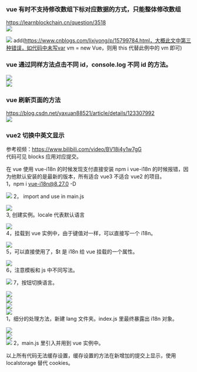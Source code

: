 ### vue 有时不支持修改数组下标对应数据的方式，只能整体修改数组

https://learnblockchain.cn/question/3518  
![](./img/2022-05-02-23-00-59.png)

![](./img/2022-05-07-17-33-12.png)
add(https://www.cnblogs.com/lixiyong/p/15799784.html，大概此文中第三种错误，如代码中未写var vm = new Vue，则用 this 代替此例中的 vm 即可)

### vue 通过同样方法点击不同 id，console.log 不同 id 的方法。

![](./img/2022-05-04-14-33-03.png)  
![](./img/2022-05-04-14-33-24.png)

### vue 刷新页面的方法

https://blog.csdn.net/yaxuan88521/article/details/123307992  
![](./img/2022-05-10-18-30-10.png)

### vue2 切换中英文显示

参考视频：https://www.bilibili.com/video/BV18i4y1w7gG  
代码可见 blocks 应用对应提交。

在 vue 使用 vue-i18n 的时候发现支付直接安装 npm i vue-i18n 的时候报错，因为他默认安装的是最新的版本，所有适合 vue3 不适合 vue2 的项目。  
1，npm i vue-i18n@8.27.0 -D

![](./img/2022-05-11-13-35-06.png)
2， import and use in main.js

![](./img/2022-05-11-13-36-48.png)  
3, 创建实例。locale 代表默认语言

![](./img/2022-05-11-13-38-44.png)  
4，挂载到 vue 实例中，由于键值对一样，可以直接写一个 i18n。

![](./img/2022-05-11-13-40-24.png)  
5，可以直接使用了，$t 是 i18n 给 vue 挂载的一个属性。

![](./img/2022-05-11-13-41-37.png)  
6，注意模板和 js 中不同写法。

![](./img/2022-05-11-13-45-04.png)
7，按钮切换语言。

![](./img/2022-05-11-13-46-36.png)  
![](./img/2022-05-11-13-47-04.png)  
![](./img/2022-05-11-13-47-17.png)  
![](./img/2022-05-11-13-57-47.png)  
1，细分的处理方法，新建 lang 文件夹。index.js 里最终暴露出 i18n 对象。

![](./img/2022-05-11-13-50-09.png)  
![](./img/2022-05-11-13-50-24.png)  
![](./img/2022-05-11-13-52-12.png)
2，main.js 里引入并用到 vue 实例中。

以上所有代码无法缓存设置，缓存设置的方法在新增加的提交上显示，使用 localstorage 替代 cookies。

